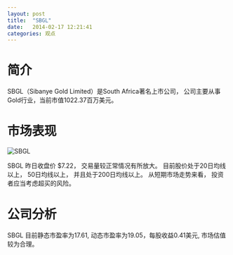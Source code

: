 ```yaml
---
layout: post
title:  "SBGL"
date:   2014-02-17 12:21:41
categories: 观点
---
```


# 简介
SBGL（Sibanye Gold Limited）是South Africa著名上市公司，
公司主要从事Gold行业，当前市值1022.37百万美元。

# 市场表现

![SBGL](http://finviz.com/chart.ashx?t=SBGL&ty=c&ta=1&p=d&s=l)

SBGL 昨日收盘价 $7.22，
交易量较正常情况有所放大。
目前股价处于20日均线以上，
50日均线以上，
并且处于200日均线以上。
从短期市场走势来看，
投资者应当考虑超买的风险。

# 公司分析
SBGL 目前静态市盈率为17.61, 动态市盈率为19.05，每股收益0.41美元,
市场估值较为合理。
